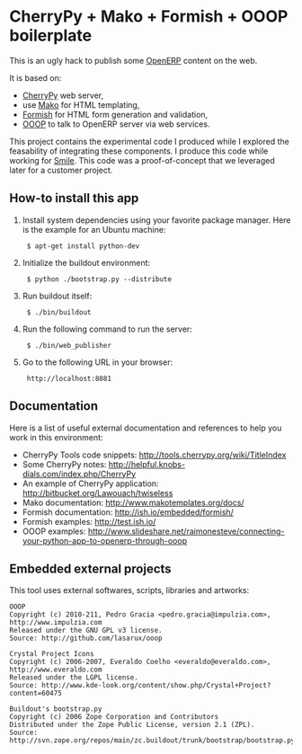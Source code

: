 CherryPy + Mako + Formish + OOOP boilerplate
============================================

This is an ugly hack to publish some [OpenERP](http://www.openerp.com/) content
on the web.

It is based on:

* [CherryPy](http://www.cherrypy.org/) web server,
* use [Mako](http://www.makotemplates.org/) for HTML templating,
* [Formish](https://github.com/ish) for HTML form generation and validation,
* [OOOP](https://github.com/lasarux/ooop) to talk to OpenERP server via web services.

This project contains the experimental code I produced while I explored the
feasability of integrating these components. I produce this code while working
for [Smile](http://www.smile.fr/). This code was a proof-of-concept that we
leveraged later for a customer project.



How-to install this app
-----------------------

1. Install system dependencies using your favorite package manager. Here is the
   example for an Ubuntu machine:

        $ apt-get install python-dev

1. Initialize the buildout environment:

        $ python ./bootstrap.py --distribute

1. Run buildout itself:

        $ ./bin/buildout

1. Run the following command to run the server:

        $ ./bin/web_publisher

1. Go to the following URL in your browser:

        http://localhost:8081


Documentation
-------------

Here is a list of useful external documentation and references to help you work
in this environment:

* CherryPy Tools code snippets: http://tools.cherrypy.org/wiki/TitleIndex
* Some CherryPy notes: http://helpful.knobs-dials.com/index.php/CherryPy
* An example of CherryPy application: http://bitbucket.org/Lawouach/twiseless
* Mako documentation: http://www.makotemplates.org/docs/
* Formish documentation: http://ish.io/embedded/formish/
* Formish examples: http://test.ish.io/
* OOOP examples: http://www.slideshare.net/raimonesteve/connecting-your-python-app-to-openerp-through-ooop



Embedded external projects
--------------------------

This tool uses external softwares, scripts, libraries and artworks:

    OOOP
    Copyright (c) 2010-211, Pedro Gracia <pedro.gracia@impulzia.com>, http://www.impulzia.com
    Released under the GNU GPL v3 license.
    Source: http://github.com/lasarux/ooop

    Crystal Project Icons
    Copyright (c) 2006-2007, Everaldo Coelho <everaldo@everaldo.com>, http://www.everaldo.com
    Released under the LGPL license.
    Source: http://www.kde-look.org/content/show.php/Crystal+Project?content=60475

    Buildout's bootstrap.py
    Copyright (c) 2006 Zope Corporation and Contributors
    Distributed under the Zope Public License, version 2.1 (ZPL).
    Source: http://svn.zope.org/repos/main/zc.buildout/trunk/bootstrap/bootstrap.py

